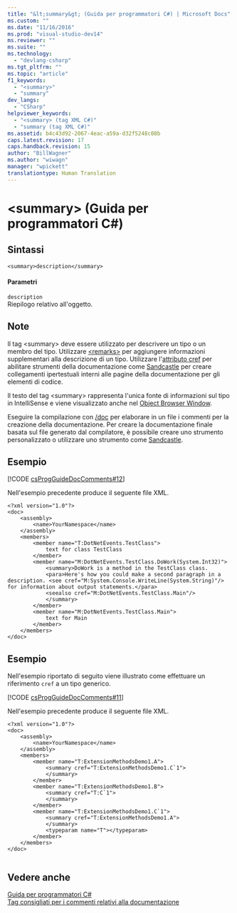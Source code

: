 ```yaml
---
title: "&lt;summary&gt; (Guida per programmatori C#) | Microsoft Docs"
ms.custom: ""
ms.date: "11/16/2016"
ms.prod: "visual-studio-dev14"
ms.reviewer: ""
ms.suite: ""
ms.technology: 
  - "devlang-csharp"
ms.tgt_pltfrm: ""
ms.topic: "article"
f1_keywords: 
  - "<summary>"
  - "summary"
dev_langs: 
  - "CSharp"
helpviewer_keywords: 
  - "<summary> (tag XML C#)"
  - "summary (tag XML C#)"
ms.assetid: b4c43d92-2067-4eac-a59a-d32f5248c08b
caps.latest.revision: 17
caps.handback.revision: 15
author: "BillWagner"
ms.author: "wiwagn"
manager: "wpickett"
translationtype: Human Translation
---
```

# &lt;summary&gt; (Guida per programmatori C#)
## Sintassi  
  
```  
<summary>description</summary>  
```  
  
#### Parametri  
 `description`  
 Riepilogo relativo all'oggetto.  
  
## Note  
 Il tag \<summary\> deve essere utilizzato per descrivere un tipo o un membro del tipo.  Utilizzare [\<remarks\>](../../../csharp/programming-guide/xmldoc/remarks.md) per aggiungere informazioni supplementari alla descrizione di un tipo.  Utilizzare l'[attributo cref](../../../csharp/programming-guide/xmldoc/cref-attribute.md) per abilitare strumenti della documentazione come [Sandcastle](http://go.microsoft.com/fwlink/?LinkId=124061) per creare collegamenti ipertestuali interni alle pagine della documentazione per gli elementi di codice.  
  
 Il testo del tag \<summary\> rappresenta l'unica fonte di informazioni sul tipo in IntelliSense e viene visualizzato anche nel [Object Browser Window](http://msdn.microsoft.com/it-it/3c7f1673-1f0d-41b1-94ca-a3dcfcb82cda).  
  
 Eseguire la compilazione con [\/doc](../../../csharp/language-reference/compiler-options/doc-compiler-option.md) per elaborare in un file i commenti per la creazione della documentazione.  Per creare la documentazione finale basata sul file generato dal compilatore, è possibile creare uno strumento personalizzato o utilizzare uno strumento come [Sandcastle](http://go.microsoft.com/fwlink/?LinkId=124061).  
  
## Esempio  
 [!CODE [csProgGuideDocComments#12](../CodeSnippet/VS_Snippets_VBCSharp/csProgGuideDocComments#12)]  
  
 Nell'esempio precedente produce il seguente file XML.  
  
```  
<?xml version="1.0"?>  
<doc>  
    <assembly>  
        <name>YourNamespace</name>  
    </assembly>  
    <members>  
        <member name="T:DotNetEvents.TestClass">  
            text for class TestClass  
        </member>  
        <member name="M:DotNetEvents.TestClass.DoWork(System.Int32)">  
            <summary>DoWork is a method in the TestClass class.  
            <para>Here's how you could make a second paragraph in a description. <see cref="M:System.Console.WriteLine(System.String)"/> for information about output statements.</para>  
            <seealso cref="M:DotNetEvents.TestClass.Main"/>  
            </summary>  
        </member>  
        <member name="M:DotNetEvents.TestClass.Main">  
            text for Main  
        </member>  
    </members>  
</doc>  
```  
  
## Esempio  
 Nell'esempio riportato di seguito viene illustrato come effettuare un riferimento `cref` a un tipo generico.  
  
 [!CODE [csProgGuideDocComments#11](../CodeSnippet/VS_Snippets_VBCSharp/csProgGuideDocComments#11)]  
  
 Nell'esempio precedente produce il seguente file XML.  
  
```  
<?xml version="1.0"?>  
<doc>  
    <assembly>  
        <name>YourNamespace</name>  
    </assembly>  
    <members>  
        <member name="T:ExtensionMethodsDemo1.A">  
            <summary cref="T:ExtensionMethodsDemo1.C`1">  
            </summary>  
        </member>  
        <member name="T:ExtensionMethodsDemo1.B">  
            <summary cref="T:C`1">  
            </summary>  
        </member>  
        <member name="T:ExtensionMethodsDemo1.C`1">  
            <summary cref="T:ExtensionMethodsDemo1.A">  
            </summary>  
            <typeparam name="T"></typeparam>  
        </member>  
    </members>  
</doc>  
  
```  
  
## Vedere anche  
 [Guida per programmatori C\#](../../../csharp/programming-guide/index.md)   
 [Tag consigliati per i commenti relativi alla documentazione](../../../csharp/programming-guide/xmldoc/recommended-tags-for-documentation-comments.md)